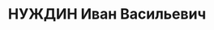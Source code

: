 ---
title: НУЖДИН Иван Васильевич
description: 'Род. в 1895, Московская обл., Солнечногорский р-н, д. Обушково. Проживал:
  Московская обл., ст. Подсолнечная, Рабочая ул., 1, кв. 4. Комендант роты, Полк ВНО'
---